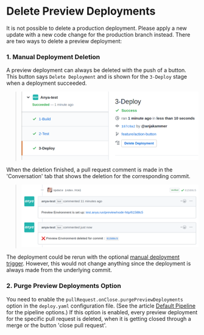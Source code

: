 # Delete Preview Deployments

It is not possible to delete a production deployment. Please apply a new update with a new code change for the production branch instead. There are two ways to delete a preview deployment:

### 1. Manual Deployment Deletion

A preview deployment can always be deleted with the push of a button. This button says `Delete Deployment` and is shown for the `3-Deploy` stage when a deployment succeeded.

> ![Delete Deployment button](../img/delete-deployment-button.png)

When the deletion finished, a pull request comment is made in the 'Conversation' tab that shows the deletion for the corresponding commit.
> ![pull request comments for preview deployment status updates](../img/delete-deployment-comment.png)

The deployment could be rerun with the optional [manual deployment trigger](manual-deployment.md). However, this would not change anything since the deployment is always made from the underlying commit.



### 2. Purge Preview Deployments Option

You need to enable the `pullRequest.onClose.purgePreviewDeployments` option in the `deploy.yaml` configuration file. (See the article [Default Pipeline](pipeline.md) for the pipeline options.)
If this option is enabled, every preview deployment for the specific pull request is deleted, when it is getting closed through a merge or the button 'close pull request'.

